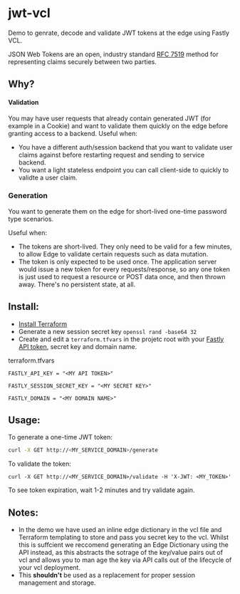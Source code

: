 # jwt-vcl
Demo to genrate, decode and validate JWT tokens at the edge using Fastly VCL.

JSON Web Tokens are an open, industry standard [RFC 7519](https://tools.ietf.org/html/rfc7519) method for representing claims securely between two parties.

## Why?

#### Validation
You may have user requests that already contain generated JWT (for example in a Cookie) and want to validate them quickly on the edge before granting access to a backend.
Useful when:
- You have a different auth/session backend that you want to validate user claims against before restarting request and sending to service backend.
- You want a light stateless endpoint you can call client-side to quickly to validte a user claim.

### Generation
You want to generate them on the edge for short-lived one-time password type scenarios. 

Useful when:
- The tokens are short-lived. They only need to be valid for a few minutes, to allow Edge to validate certain requests such as data mutation. 
- The token is only expected to be used once. The application server would issue a new token for every requests/response, so any one token is just used to request a resource or POST data once, and then thrown away. There's no persistent state, at all.

## Install:
- [Install Terraform](https://www.terraform.io/downloads.html)
- Generate a new session secret key `openssl rand -base64 32`
- Create and edit a `terraform.tfvars` in the projetc root with your [Fastly API token](https://docs.fastly.com/api/auth#tokens), secret key and domain name.

terraform.tfvars
```env
FASTLY_API_KEY = "<MY API TOKEN>"

FASTLY_SESSION_SECRET_KEY = "<MY SECRET KEY>"

FASTLY_DOMAIN = "<MY DOMAIN NAME>"
```

## Usage:
To generate a one-time JWT token:
```sh
curl -X GET http://<MY_SERVICE_DOMAIN>/generate
```

To validate the token:
```
curl -X GET http://<MY_SERVICE_DOMAIN>/validate -H 'X-JWT: <MY_TOKEN>'
```

To see token expiration, wait 1-2 minutes and try validate again.

## Notes:
- In the demo we have used an inline edge dictionary in the vcl file and Terraform templating to store and pass you secret key to the vcl. Whilst this is suffcient we reccomend generating an Edge Dictionary using the API instead, as this abstracts the sotrage of the key/value pairs out of vcl and allows you to man age the key via API calls out of the lifecycle of your vcl deployment.
- This **shouldn't** be used as a replacement for proper session management and storage.
